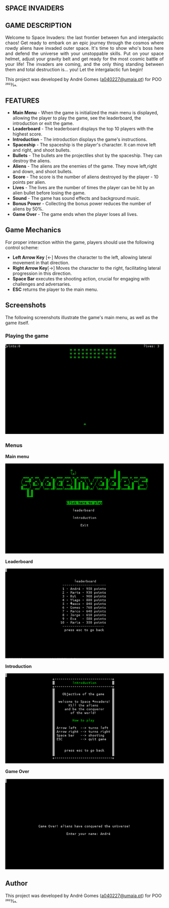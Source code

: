 ## SPACE INVAIDERS

## GAME DESCRIPTION

<p align="justify">Welcome to Space Invaders: the last frontier between fun and intergalactic chaos! Get ready to embark on an epic journey through the cosmos where rowdy aliens have invaded outer space. It's time to show who's boss here and defend the universe with your unstoppable skills. Put on your space helmet, adjust your gravity belt and get ready for the most cosmic battle of your life! The invaders are coming, and the only thing standing between them and total destruction is... you! Let the intergalactic fun begin!</p>

This project was developed by André Gomes (a040227@umaia.pt) for POO 2023⁄24.

## FEATURES 

- **Main Menu** - When the game is initialized the main menu is displayed, allowing the player to play the game, see the leaderboard, the introduction or exit the game.
- **Leaderboard** - The leaderboard displays the top 10 players with the highest score.
- **Introduction** - The introduction displays the game's instructions.
- **Spaceship** - The spaceship is the player's character. It can move left and right, and shoot bullets.
- **Bullets** - The bullets are the projectiles shot by the spaceship. They can destroy the aliens.
- **Aliens** - The aliens are the enemies of the game. They move left,right and down, and shoot bullets.
- **Score** - The score is the number of aliens destroyed by the player - 10 points per alien.
- **Lives** - The lives are the number of times the player can be hit by an alien bullet before losing the game.
- **Sound** - The game has sound effects and background music.
- **Bonus Power** - Collecting the bonus power reduces the number of aliens by 50%.
- **Game Over** - The game ends when the player loses all lives.

## Game Mechanics

For proper interaction within the game, players should use the following control scheme:

- **Left Arrow Key** [<-] Moves the character to the left, allowing lateral movement in that direction.
- **Right Arrow Key**[->] Moves the character to the right, facilitating lateral progression in this direction.
- **Space Bar** executes the shooting action, crucial for engaging with challenges and adversaries.
- **ESC** returns the player to the main menu.


## Screenshots

The following screenshots illustrate the game's main menu, as well as the game itself.

### Playing the game 
![](docs/images/gameplay.gif)

### Menus
**Main menu**

![](docs/images/MainPage_final.png)

**Leaderboard**

![](docs/images/leaderboard_final.png)

**Introduction**

![](docs/images/introduction_final.png)

**Game Over**

![](docs/images/GameOver_final.png)

## Author

This project was developed by André Gomes (a040227@umaia.pt) for POO 2023⁄24.